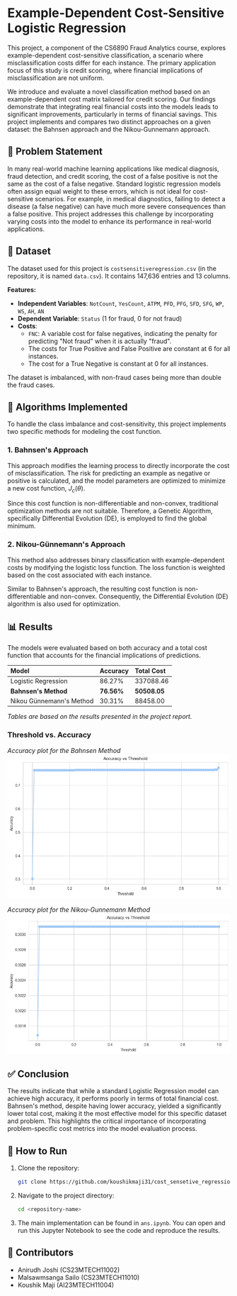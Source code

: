 # Example-Dependent Cost-Sensitive Logistic Regression

This project, a component of the CS6890 Fraud Analytics course, explores example-dependent cost-sensitive classification, a scenario where misclassification costs differ for each instance.  The primary application focus of this study is credit scoring, where financial implications of misclassification are not uniform. 

We introduce and evaluate a novel classification method based on an example-dependent cost matrix tailored for credit scoring.  Our findings demonstrate that integrating real financial costs into the models leads to significant improvements, particularly in terms of financial savings.  This project implements and compares two distinct approaches on a given dataset: the Bahnsen approach and the Nikou-Gunnemann approach. 

## 📝 Problem Statement

In many real-world machine learning applications like medical diagnosis, fraud detection, and credit scoring, the cost of a false positive is not the same as the cost of a false negative.  Standard logistic regression models often assign equal weight to these errors, which is not ideal for cost-sensitive scenarios.  For example, in medical diagnostics, failing to detect a disease (a false negative) can have much more severe consequences than a false positive.  This project addresses this challenge by incorporating varying costs into the model to enhance its performance in real-world applications. 

## 💾 Dataset

The dataset used for this project is `costsensitiveregression.csv` (in the repository, it is named `data.csv`). It contains 147,636 entries and 13 columns. 

**Features:**
* **Independent Variables**: `NotCount`, `YesCount`, `ATPM`, `PFD`, `PFG`, `SFD`, `SFG`, `WP`, `WS`, `AH`, `AN` 
* **Dependent Variable**: `Status` (1 for fraud, 0 for not fraud) 
* **Costs**:
    * `FNC`: A variable cost for false negatives, indicating the penalty for predicting "Not fraud" when it is actually "fraud". 
    * The costs for True Positive and False Positive are constant at 6 for all instances.
    * The cost for a True Negative is constant at 0 for all instances.

The dataset is imbalanced, with non-fraud cases being more than double the fraud cases. 

## 🤖 Algorithms Implemented

To handle the class imbalance and cost-sensitivity, this project implements two specific methods for modeling the cost function. 

### 1. Bahnsen's Approach

This approach modifies the learning process to directly incorporate the cost of misclassification.  The risk for predicting an example as negative or positive is calculated, and the model parameters are optimized to minimize a new cost function, $J_{c}(\theta)$. 

Since this cost function is non-differentiable and non-convex, traditional optimization methods are not suitable.  Therefore, a Genetic Algorithm, specifically Differential Evolution (DE), is employed to find the global minimum. 

### 2. Nikou-Günnemann's Approach

This method also addresses binary classification with example-dependent costs by modifying the logistic loss function.  The loss function is weighted based on the cost associated with each instance. 

Similar to Bahnsen's approach, the resulting cost function is non-differentiable and non-convex.  Consequently, the Differential Evolution (DE) algorithm is also used for optimization. 

## 📊 Results

The models were evaluated based on both accuracy and a total cost function that accounts for the financial implications of predictions. 

| Model | Accuracy | Total Cost |
| :--- | :--- | :--- |
| Logistic Regression | 86.27% | 337088.46 |
| **Bahnsen's Method** | **76.56%** | **50508.05** |
| Nikou Günnemann's Method | 30.31% | 88458.00 |

*Tables are based on the results presented in the project report.* 

### Threshold vs. Accuracy

*Accuracy plot for the Bahnsen Method*
![Bahnsen Accuracy vs. Threshold](bahnson_acc_th.png)

*Accuracy plot for the Nikou-Gunnemann Method*
![Nikou-Gunnemann Accuracy vs. Threshold](nik_acc_thre.png)


## ✅ Conclusion

The results indicate that while a standard Logistic Regression model can achieve high accuracy, it performs poorly in terms of total financial cost.  Bahnsen's method, despite having lower accuracy, yielded a significantly lower total cost, making it the most effective model for this specific dataset and problem.  This highlights the critical importance of incorporating problem-specific cost metrics into the model evaluation process. 

## 🚀 How to Run

1.  Clone the repository:
    ```bash
    git clone https://github.com/koushikmaji31/cost_sensetive_regression.git
    ```
2.  Navigate to the project directory:
    ```bash
    cd <repository-name>
    ```
3.  The main implementation can be found in `ans.ipynb`. You can open and run this Jupyter Notebook to see the code and reproduce the results.

## 🤝 Contributors

* Anirudh Joshi (CS23MTECH11002)
* Malsawmsanga Sailo (CS23MTECH11010)
* Koushik Maji (AI23MTECH11004)
